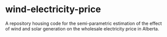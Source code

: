 # wind-electricity-price
A repository housing code for the semi-parametric estimation of the effect of wind and solar generation on the wholesale electricity price in Alberta.
